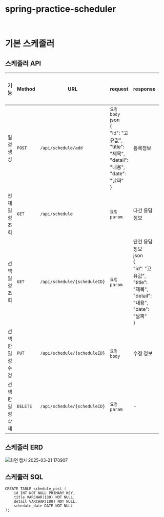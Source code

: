 # spring-practice-scheduler
<br>

# 기본 스케줄러  
## 스케줄러 API
|기능|Method|URL|request|response|상태조회|
|---|---|---|---|---|---|
|일정 생성|`POST`|`/api/schedule/add`|`요청 body`<br>json<br>{<br>  "id": "고유값",<br>  "title": "제목",<br>  "detail": "내용",<br>  "date": "날짜"<br>}<br>|등록정보|`200 : 정상 등록`|
|전체 일정 조회|`GET`|`/api/schedule`|`요청 param`|다건 응답 정보|`200 : 정상 조회`|
|선택 일정 조회|`GET`|`/api/schedule/{scheduleID}`|`요청 param`|단건 응답 정보<br>json<br>{<br>  "id": "고유값",<br>  "title": "제목",<br>  "detail": "내용",<br>  "date": "날짜"<br>}<br>|`200 : 정상 조회`|
|선택한 일정 수정|`PUT`|`/api/schedule/{scheduleID}`|`요청 body`|수정 정보|`200 : 정상 수정`|
|선택한 일정 삭제|`DELETE`|`/api/schedule/{scheduleID}`|`요청 param`|-|`200 : 정상 삭제`|

## 스케줄러 ERD
![화면 캡처 2025-03-21 170907](https://github.com/user-attachments/assets/5cf4b2b1-d6da-4480-a90f-a77f7629deda)

## 스케줄러 SQL
```
CREATE TABLE schedule_post (
    id INT NOT NULL PRIMARY KEY, 
    title VARCHAR(100) NOT NULL, 
    detail VARCHAR(100) NOT NULL, 
    schedule_date DATE NOT NULL 
);
```
